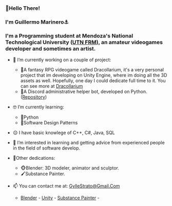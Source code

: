 ### 👋Hello There!
### I'm Guillermo Marinero⚓
### I'm a Programming student at Mendoza's National Technological University ([UTN FRM](http://www.frm.utn.edu.ar/)), an amateur videogames developer and sometimes an artist.


- 🔭 I’m currently working on a couple of project:
  - 🐲A fantasy RPG videogame called Dracollarium, it's a very personal project that im developing on Unity Engine, where im doing all the 3D assets as well. Hopefully, one day I could dedicate full time to it. You can see more at [Dracollarium](http://www.instagram.com/project_dracollarium/)
  - 🤖A Discord administrative helper bot, developed on Python. ([Repository](https://github.com/Parsifal308/K4R3N))
  
- 🤓 I’m currently learning:
  - 🐍Python
  - 📏Software Design Patterns
  
- 😌 I have basic knowlege of C++, C#, Java, SQL

- 🤔 I’m interested in learning and getting advice from experienced people in the field of software develop.

- 💪Other dedications:
  - 🐵Blender: 3D modeler, animator and sculptor.
  - 🖌Substance Painter.
 
- 📫 You can contact me at: GylleStrato@Gmail.Com

  - [Blender]() - [Unity](http://assets.stickpng.com/thumbs/58482b92cef1014c0b5e4a2d.png) - [Substance Painter]() - 
<!--
- **Parsifal308/Parsifal308** is a ✨ _special_ ✨ repository because its `README.md` (this file) appears on your GitHub profile.
- 🎬
- 👯 I’m looking to collaborate on ...
- 😄 Pronouns: ...
-->
